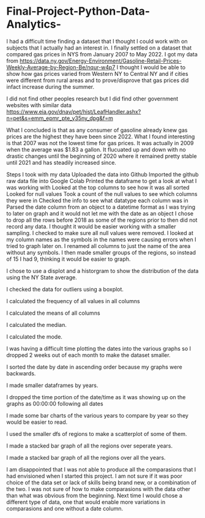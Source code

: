 # Final-Project-Python-Data-Analytics-

I had a difficult time finding a dataset that I thought I could work with on subjects that I actually had an interest in. I finally settled on a dataset that compared gas prices in NYS from January 2007 to May 2022. 
I got my data from https://data.ny.gov/Energy-Environment/Gasoline-Retail-Prices-Weekly-Average-by-Region-Be/nqur-w4p7
I thought I would be able to show how gas prices varied from Western NY to Central NY and if cities were different from rural areas and to prove/disprove that gas prices did infact increase during the summer. 

I did not find other peoples research but I did find other government websites with similar data
https://www.eia.gov/dnav/pet/hist/LeafHandler.ashx?n=pet&s=emm_epmr_pte_y35ny_dpg&f=m

What I concluded is that as any consumer of gasoline already knew gas prices are the highest they have been since 2022.
What I found interesting is that 2007 was not the lowest time for gas prices. It was actually in 2009 when the average was $1.83 a gallon. It flucuated up and down with no drastic changes until the beginning of 2020 where it remained pretty stable until 2021 and has steadily increased since. 

Steps I took with my data
Uploaded the data into Github
Imported the github raw data file into Google Colab
Printed the dataframe to get a look at what I was working with
Looked at the top columns to see how it was all sorted
Looked for null values
Took a count of the null values to see which columns they were in
Checked the info to see what datatype each column was in
Parsed the date column from an object to a datetime format as I was trying to later on graph and it would not let me with the date as an object
I chose to drop all the rows before 2018 as some of the regions prior to then did not record any data. I thought it would be easier working with a smaller sampling.
I checked to make sure all null values were removed.
I looked at my column names as the symbols in the names were causing errors when I tried to graph later on.
I renamed all columns to just the name of the area without any symbols.
I then made smaller groups of the regions, so instead of 15 I had 9, thinking it would be easier to graph.

I chose to use a displot and a historgram to show the distribution of the data using the NY State average.

I checked the data for outliers using a boxplot.

I calculated the frequency of all values in all columns

I calculated the means of all columns

I calculated the median.

I calculated the mode.

I was having a difficult time plotting the dates into the various graphs so I dropped 2 weeks out of each month to make the dataset smaller.

I sorted the date by date in ascending order because my graphs were backwards.

I made smaller dataframes by years. 

I dropped the time portion of the date/time as it was showing up on the graphs as 00:00:00 following all dates

I made some bar charts of the various years to compare by year so they would be easier to read. 

I used the smaller dfs of regions to make a scatterplot of some of them.

I made a stacked bar graph of all the regions over seperate years. 

I made a stacked bar graph of all the regions over all the years.

I am disappointed that I was not able to produce all the comparasions that I had envisioned when I started this project. I am not sure if it was poor choice of the data set or lack of skills being brand new, or a combination of the two. I was not sure of how to make comparasions with the data other than what was obvious from the beginning. Next time I would chose a different type of data, one that would enable more variations in comparasions and one without a date column. 
